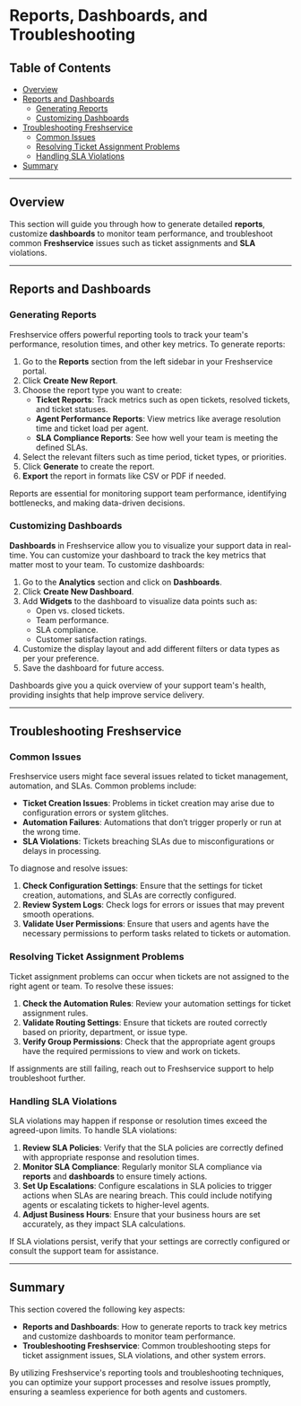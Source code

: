 # Reports, Dashboards, and Troubleshooting

## Table of Contents
- [Overview](#overview)
- [Reports and Dashboards](#reports-and-dashboards)
  - [Generating Reports](#generating-reports)
  - [Customizing Dashboards](#customizing-dashboards)
- [Troubleshooting Freshservice](#troubleshooting-freshservice)
  - [Common Issues](#common-issues)
  - [Resolving Ticket Assignment Problems](#resolving-ticket-assignment-problems)
  - [Handling SLA Violations](#handling-sla-violations)
- [Summary](#summary)

---

## Overview

This section will guide you through how to generate detailed **reports**, customize **dashboards** to monitor team performance, and troubleshoot common **Freshservice** issues such as ticket assignments and **SLA** violations.

---

## Reports and Dashboards

### Generating Reports

Freshservice offers powerful reporting tools to track your team's performance, resolution times, and other key metrics. To generate reports:

1. Go to the **Reports** section from the left sidebar in your Freshservice portal.
2. Click **Create New Report**.
3. Choose the report type you want to create:
   - **Ticket Reports**: Track metrics such as open tickets, resolved tickets, and ticket statuses.
   - **Agent Performance Reports**: View metrics like average resolution time and ticket load per agent.
   - **SLA Compliance Reports**: See how well your team is meeting the defined SLAs.
4. Select the relevant filters such as time period, ticket types, or priorities.
5. Click **Generate** to create the report.
6. **Export** the report in formats like CSV or PDF if needed.

Reports are essential for monitoring support team performance, identifying bottlenecks, and making data-driven decisions.

### Customizing Dashboards

**Dashboards** in Freshservice allow you to visualize your support data in real-time. You can customize your dashboard to track the key metrics that matter most to your team. To customize dashboards:

1. Go to the **Analytics** section and click on **Dashboards**.
2. Click **Create New Dashboard**.
3. Add **Widgets** to the dashboard to visualize data points such as:
   - Open vs. closed tickets.
   - Team performance.
   - SLA compliance.
   - Customer satisfaction ratings.
4. Customize the display layout and add different filters or data types as per your preference.
5. Save the dashboard for future access.

Dashboards give you a quick overview of your support team's health, providing insights that help improve service delivery.

---

## Troubleshooting Freshservice

### Common Issues

Freshservice users might face several issues related to ticket management, automation, and SLAs. Common problems include:

- **Ticket Creation Issues**: Problems in ticket creation may arise due to configuration errors or system glitches.
- **Automation Failures**: Automations that don’t trigger properly or run at the wrong time.
- **SLA Violations**: Tickets breaching SLAs due to misconfigurations or delays in processing.

To diagnose and resolve issues:

1. **Check Configuration Settings**: Ensure that the settings for ticket creation, automations, and SLAs are correctly configured.
2. **Review System Logs**: Check logs for errors or issues that may prevent smooth operations.
3. **Validate User Permissions**: Ensure that users and agents have the necessary permissions to perform tasks related to tickets or automation.

### Resolving Ticket Assignment Problems

Ticket assignment problems can occur when tickets are not assigned to the right agent or team. To resolve these issues:

1. **Check the Automation Rules**: Review your automation settings for ticket assignment rules.
2. **Validate Routing Settings**: Ensure that tickets are routed correctly based on priority, department, or issue type.
3. **Verify Group Permissions**: Check that the appropriate agent groups have the required permissions to view and work on tickets.

If assignments are still failing, reach out to Freshservice support to help troubleshoot further.

### Handling SLA Violations

SLA violations may happen if response or resolution times exceed the agreed-upon limits. To handle SLA violations:

1. **Review SLA Policies**: Verify that the SLA policies are correctly defined with appropriate response and resolution times.
2. **Monitor SLA Compliance**: Regularly monitor SLA compliance via **reports** and **dashboards** to ensure timely actions.
3. **Set Up Escalations**: Configure escalations in SLA policies to trigger actions when SLAs are nearing breach. This could include notifying agents or escalating tickets to higher-level agents.
4. **Adjust Business Hours**: Ensure that your business hours are set accurately, as they impact SLA calculations.

If SLA violations persist, verify that your settings are correctly configured or consult the support team for assistance.

---

## Summary

This section covered the following key aspects:
- **Reports and Dashboards**: How to generate reports to track key metrics and customize dashboards to monitor team performance.
- **Troubleshooting Freshservice**: Common troubleshooting steps for ticket assignment issues, SLA violations, and other system errors.
 
By utilizing Freshservice's reporting tools and troubleshooting techniques, you can optimize your support processes and resolve issues promptly, ensuring a seamless experience for both agents and customers.
